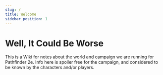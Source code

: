```yaml
---
slug: /
title: Welcome
sidebar_position: 1
---
```

# Well, It Could Be Worse

This is a Wiki for notes about the world and campaign we are running for Pathfinder 2e. Info here is spoiler free for the campaign, and considered to be known by the characters and/or players.